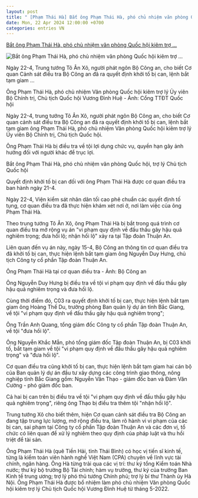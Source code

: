```yaml
---
layout: post
title: " [Phạm Thái Hà] Bắt ông Phạm Thái Hà, phó chủ nhiệm văn phòng Quốc hội kiêm trợ ..."
date: Mon, 22 Apr 2024 12:00:00 +0700
categories: entries VN
---
```

[Bắt ông Phạm Thái Hà, phó chủ nhiệm văn phòng Quốc hội kiêm trợ ...](https://tuoitre.vn/bat-ong-pham-thai-ha-tro-ly-chu-tich-quoc-hoi-20240416175515436.htm)

![Bắt ông Phạm Thái Hà, phó chủ nhiệm văn phòng Quốc hội kiêm trợ ...](https://cdn1.tuoitre.vn/zoom/600_315/471584752817336320/2024/4/22/24-pham-thai-ha-1713759419225415872369-20-0-248-436-crop-17137594367562063799726.jpg)

Ngày 22-4, Trung tướng Tô Ân Xô, người phát ngôn Bộ Công an, cho biết Cơ quan Cảnh sát điều tra Bộ Công an đã ra quyết định khởi tố bị can, lệnh bắt tạm giam ...

Ông Phạm Thái Hà, phó chủ nhiệm Văn phòng Quốc hội kiêm trợ lý Ủy viên Bộ Chính trị, Chủ tịch Quốc hội Vương Đình Huệ - Ảnh: Cổng TTĐT Quốc hội

Ngày 22-4, trung tướng Tô Ân Xô, người phát ngôn Bộ Công an, cho biết Cơ quan cảnh sát điều tra Bộ Công an đã ra quyết định khởi tố bị can, lệnh bắt tạm giam ông Phạm Thái Hà, phó chủ nhiệm Văn phòng Quốc hội kiêm trợ lý Ủy viên Bộ Chính trị, Chủ tịch Quốc hội.

Ông Phạm Thái Hà bị điều tra về tội lợi dụng chức vụ, quyền hạn gây ảnh hưởng đối với người khác để trục lợi.

Bắt ông Phạm Thái Hà, phó chủ nhiệm văn phòng Quốc hội, trợ lý Chủ tịch Quốc hội

Quyết định khởi tố bị can đối với ông Phạm Thái Hà được cơ quan điều tra ban hành ngày 21-4.

Ngày 22-4, Viện kiểm sát nhân dân tối cao phê chuẩn các quyết định tố tụng, cơ quan điều tra đã thực hiện khám xét nơi ở, nơi làm việc của ông Phạm Thái Hà.

Theo trung tướng Tô Ân Xô, ông Phạm Thái Hà bị bắt trong quá trình cơ quan điều tra mở rộng vụ án "vi phạm quy định về đấu thầu gây hậu quả nghiêm trọng; đưa hối lộ; nhận hối lộ" xảy ra tại Tập đoàn Thuận An.

Liên quan đến vụ án này, ngày 15-4, Bộ Công an thông tin cơ quan điều tra đã khởi tố bị can, thực hiện lệnh bắt tạm giam ông Nguyễn Duy Hưng, chủ tịch Công ty cổ phần Tập đoàn Thuận An.

Ông Phạm Thái Hà tại cơ quan điều tra - Ảnh: Bộ Công an

Ông Nguyễn Duy Hưng bị điều tra về tội vi phạm quy định về đấu thầu gây hậu quả nghiêm trọng và đưa hối lộ.

Cùng thời điểm đó, C03 ra quyết định khởi tố bị can, thực hiện lệnh bắt tạm giam ông Hoàng Thế Du, trưởng phòng Ban quản lý dự án tỉnh Bắc Giang, về tội "vi phạm quy định về đấu thầu gây hậu quả nghiêm trọng";

Ông Trần Anh Quang, tổng giám đốc Công ty cổ phần Tập đoàn Thuận An, về tội "đưa hối lộ".

Ông Nguyễn Khắc Mẫn, phó tổng giám đốc Tập đoàn Thuận An, bị C03 khởi tố, bắt tạm giam về tội "vi phạm quy định về đấu thầu gây hậu quả nghiêm trọng" và "đưa hối lộ".

Cơ quan điều tra cũng khởi tố bị can, thực hiện lệnh bắt tạm giam hai cán bộ của Ban quản lý dự án đầu tư xây dựng các công trình giao thông, nông nghiệp tỉnh Bắc Giang gồm: Nguyễn Văn Thạo - giám đốc ban và Đàm Văn Cường - phó giám đốc ban.

Cả hai bị can trên bị điều tra về tội "vi phạm quy định về đấu thầu gây hậu quả nghiêm trọng", riêng ông Thạo bị điều tra thêm tội "nhận hối lộ".

Trung tướng Xô cho biết thêm, hiện Cơ quan cảnh sát điều tra Bộ Công an đang tập trung lực lượng, mở rộng điều tra, làm rõ hành vi vi phạm của các bị can, sai phạm tại Công ty cổ phần Tập đoàn Thuận An và các đơn vị, tổ chức có liên quan để xử lý nghiêm theo quy định của pháp luật và thu hồi triệt để tài sản.

Ông Phạm Thái Hà (quê Tiền Hải, tỉnh Thái Bình) có học vị tiến sĩ kinh tế, từng là kiểm toán viên hành nghề Việt Nam (CPA) chuyên về lĩnh vực tài chính, ngân hàng. Ông Hà từng trải qua các vị trí: thư ký tổng Kiểm toán Nhà nước; thư ký bộ trưởng Bộ Tài chính; hàm vụ trưởng, thư ký của trưởng Ban Kinh tế trung ương; trợ lý phó thủ tướng Chính phủ; trợ lý bí thư Thành ủy Hà Nội. Ông Phạm Thái Hà được bổ nhiệm làm phó chủ nhiệm Văn phòng Quốc hội kiêm trợ lý Chủ tịch Quốc hội Vương Đình Huệ từ tháng 5-2022.

